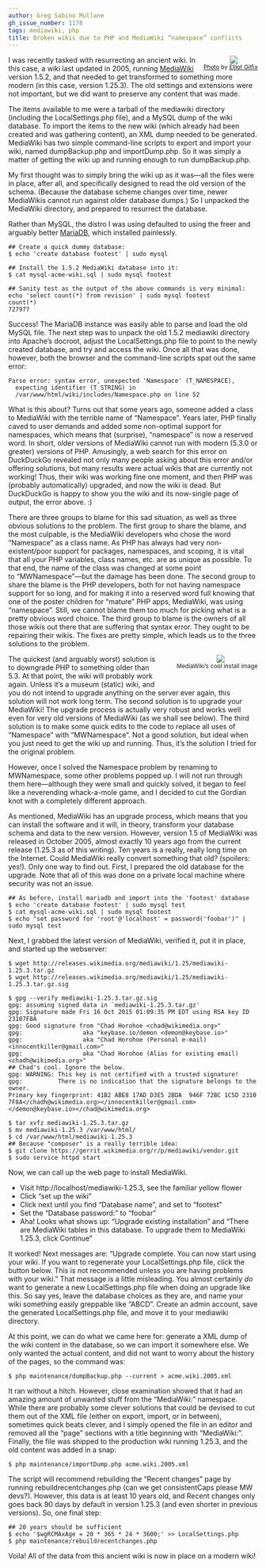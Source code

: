 ```yaml
---
author: Greg Sabino Mullane
gh_issue_number: 1178
tags: mediawiki, php
title: Broken wikis due to PHP and MediaWiki “namespace” conflicts
---
```




<div class="separator" style="clear: both; float:right; text-align: center;"><a href="/blog/2015/11/09/broken-wikis-due-to-php-and-mediawiki/image-0-big.jpeg" imageanchor="1" style="clear: right; margin-bottom: 1em; margin-left: 1em;"><img border="0" src="/blog/2015/11/09/broken-wikis-due-to-php-and-mediawiki/image-0.jpeg"/></a><br/><small><a href="https://flic.kr/p/79LtQP">Photo</a> by <a href="https://www.flickr.com/people/mothernaturephotos/">Elliot Gilfix</a></small></div>

I was recently tasked with resurrecting an ancient wiki. In this case, a wiki last 
updated in 2005, running [MediaWiki](https://mediawiki.org/) version 1.5.2, and that needed to get transformed 
to something more modern (in this case, version 1.25.3). The old settings and extensions were not important, 
but we did want to preserve any content that was made.

The items available to me were a tarball of the mediawiki directory (including the 
LocalSettings.php file), and a MySQL dump of the wiki database. To import the items 
to the new wiki (which already had been created and was gathering content), an 
XML dump needed to be generated. MediaWiki has two simple command-line scripts 
to export and import your wiki, named dumpBackup.php and 
importDump.php. So it 
was simply a matter of getting the wiki up and running enough to run dumpBackup.php.

My first thought was to simply bring the wiki up as it was—all the files were in 
place, after all, and specifically designed to read the old version of the schema. 
(Because the database scheme changes over time, newer MediaWikis cannot run against 
older database dumps.) So I unpacked the MediaWiki directory, and prepared to 
resurrect the database.

Rather than MySQL, the distro I was using defaulted to using the freer and 
arguably better [MariaDB](https://mariadb.org/), which installed painlessly.

```
## Create a quick dummy database:
$ echo 'create database footest' | sudo mysql

## Install the 1.5.2 MediaWiki database into it:
$ cat mysql-acme-wiki.sql | sudo mysql footest

## Sanity test as the output of the above commands is very minimal:
echo 'select count(*) from revision' | sudo mysql footest
count(*)
727977
```

Success! The MariaDB instance was easily able to parse and load the 
old MySQL file. The next step was to unpack the old 1.5.2 mediawiki directory 
into Apache’s docroot, adjust the LocalSettings.php file to point to the 
newly created database, and try and access the wiki. Once all that was done, however, both the 
browser and the command-line scripts spat out the same error:

```
Parse error: syntax error, unexpected 'Namespace' (T_NAMESPACE), 
  expecting identifier (T_STRING) in 
  /var/www/html/wiki/includes/Namespace.php on line 52
```

What is this about? Turns out that some years ago, someone added a class to 
MediaWiki with the terrible name of “Namespace”. Years later, PHP finally 
caved to user demands and added some non-optimal support for namespaces, which 
means that (surprise), “namespace” is now a reserved word. In short, older 
versions of MediaWiki cannot run with modern (5.3.0 or greater) versions 
of PHP. Amusingly, a web search for this error on DuckDuckGo revealed not 
only many people asking about this error and/or offering solutions, but 
many results were actual wikis that are currently not working! 
Thus, their wiki was working fine one moment, and then PHP was (probably automatically) 
upgraded, and now the wiki is dead. But DuckDuckGo is happy to show you 
the wiki and its now-single page of output, the error above. :)

There are three groups to blame for this sad situation, as well as 
three obvious solutions to the problem. The first group to share the 
blame, and the most culpable, is the MediaWiki developers who chose 
the word “Namespace” as a class name. As PHP has always had very 
non-existent/poor support for packages, namespaces, and scoping, it is 
vital that all your PHP variables, class names, etc. are as unique as possible. 
To that end, the name of the class was changed at some point  
to “MWNamespace”—but the damage has been done. The second group to share the 
blame is the PHP developers, both for not having namespace support for 
so long, and for making it into a reserved word full knowing that one of 
the poster children for “mature” PHP apps, MediaWiki, was using “namespace”. 
Still, we cannot blame them too much for picking what is a pretty obvious 
word choice. The third group to blame is the owners of all those wikis 
out there that are suffering that syntax error. They ought to be repairing their 
wikis. The fixes are pretty simple, which leads us to the three solutions to the problem.

<div class="separator" style="clear: both; padding: 0em 0em 2em 2em; float:right; text-align: center;"><a href="/blog/2015/11/09/broken-wikis-due-to-php-and-mediawiki/image-1-big.png" id="gtsm.com/mediawiki_flower.png" imageanchor="1" style="clear: right; margin-bottom: 1em; margin-left: 1em;"><img border="0" src="/blog/2015/11/09/broken-wikis-due-to-php-and-mediawiki/image-1.png"/></a><br/><small>MediaWiki’s cool install image</small></div>

The quickest (and arguably worst) solution is to downgrade PHP to 
something older than 5.3. At that point, the wiki will probably work 
again. Unless it’s a museum (static) wiki, and you do not intend to 
upgrade anything on the server ever again, this solution will not 
work long term. The second solution is to upgrade your MediaWiki! The upgrade process is actually very 
robust and works well even for very old versions of MediaWiki (as 
we shall see below). The third solution is to make some quick edits 
to the code to replace all uses of “Namespace” with “MWNamespace”. 
Not a good solution, but ideal when you just need to get the wiki up 
and running. Thus, it’s the solution I tried for the original problem.

However, once I solved the Namespace problem by renaming to MWNamespace, 
some other problems popped up. I will not run through them here—although they were 
small and quickly solved, it began to feel like a neverending whack-a-mole 
game, and I decided to cut the Gordian knot with a completely different 
approach.

As mentioned, MediaWiki has an upgrade process, which means that 
you can install the software and it will, in theory, transform your 
database schema and data to the new version. However, version 
1.5 of MediaWiki was released in October 2005, almost exactly 
10 years ago from the current release (1.25.3 as of this writing). 
Ten years is a really, really long time on the Internet. 
Could MediaWiki really convert something that old? (spoilers: yes!). 
Only one way to find out. First, I prepared the old database for the upgrade. 
Note that all of this was done on a private local machine where security was not 
an issue.

```
## As before, install mariadb and import into the 'footest' database
$ echo 'create database footest' | sudo mysql test
$ cat mysql-acme-wiki.sql | sudo mysql footest
$ echo "set password for 'root'@'localhost' = password('foobar')" | sudo mysql test
```

Next, I grabbed the latest version of MediaWiki, verified it, put it in place, and 
started up the webserver:

```
$ wget http://releases.wikimedia.org/mediawiki/1.25/mediawiki-1.25.3.tar.gz
$ wget http://releases.wikimedia.org/mediawiki/1.25/mediawiki-1.25.3.tar.gz.sig

$ gpg --verify mediawiki-1.25.3.tar.gz.sig 
gpg: assuming signed data in `mediawiki-1.25.3.tar.gz'
gpg: Signature made Fri 16 Oct 2015 01:09:35 PM EDT using RSA key ID 23107F8A
gpg: Good signature from "Chad Horohoe <chad@wikimedia.org>"
gpg:                 aka "keybase.io/demon <demon@keybase.io>"
gpg:                 aka "Chad Horohoe (Personal e-mail) <innocentkiller@gmail.com>"
gpg:                 aka "Chad Horohoe (Alias for existing email) <chadh@wikimedia.org>"
## Chad's cool. Ignore the below.
gpg: WARNING: This key is not certified with a trusted signature!
gpg:          There is no indication that the signature belongs to the owner.
Primary key fingerprint: 41B2 ABE8 17AD D3E5 2BDA  946F 72BC 1C5D 2310 7F8A</chadh@wikimedia.org></innocentkiller@gmail.com></demon@keybase.io></chad@wikimedia.org>

$ tar xvfz mediawiki-1.25.3.tar.gz
$ mv mediawiki-1.25.3 /var/www/html/
$ cd /var/www/html/mediawiki-1.25.3
## Because "composer" is a really terrible idea:
$ git clone https://gerrit.wikimedia.org/r/p/mediawiki/vendor.git 
$ sudo service httpd start
```

Now, we can call up the web page to install MediaWiki.

- Visit http://localhost/mediawiki-1.25.3, see the familiar yellow flower
- Click “set up the wiki”
- Click next until you find “Database name”, and set to “footest”
- Set the “Database password:” to “foobar”
- Aha! Looks what shows up: “Upgrade existing installation” and “There are MediaWiki tables in this database. To upgrade them to MediaWiki 1.25.3, click Continue”

It worked! Next messages are: “Upgrade complete. You can now start using your wiki. If you want to regenerate your LocalSettings.php file, click the button below. This is not recommended unless you are having problems with your wiki.” That message is a little misleading. You almost certainly *do* want to generate a new LocalSettings.php file when doing an upgrade like this. So say yes, leave the database choices as they are, and name your wiki something easily greppable like “ABCD”. Create an admin account, save the generated LocalSettings.php file, and move it to your mediawiki directory.

At this point, we can do what we came here for: generate a XML dump of the wiki content in the database, so we can import it somewhere else. 
We only wanted the actual content, and did not want to worry about the history of the pages, so the command was:

```
$ php maintenance/dumpBackup.php --current > acme.wiki.2005.xml
```

It ran without a hitch. However, close examination showed that it had an amazing amount of unwanted stuff from the 
“MediaWiki:” namespace. While there are probably some clever solutions that could be devised to cut them out of the 
XML file (either on export, import, or in between), sometimes quick beats clever, and I simply opened the file in an 
editor and removed all the “page” sections with a title beginning with “MediaWiki:”. Finally, the file was shipped 
to the production wiki running 1.25.3, and the old content was added in a snap:

```
$ php maintenance/importDump.php acme.wiki.2005.xml
```

The script will recommend rebuilding the “Recent changes” page by running rebuildrecentchanges.php (can we 
get consistentCaps please MW devs?). However, this data is at least 10 years old, and Recent changes only goes back 
90 days by default in version 1.25.3 (and even shorter in previous versions). So, one final step:

```
## 20 years should be sufficient
$ echo '$wgRCMAxAge = 20 * 365 * 24 * 3600;' >> LocalSettings.php
$ php maintenance/rebuildrecentchanges.php
```

Voila! All of the data from this ancient wiki is now in place on a modern wiki!


